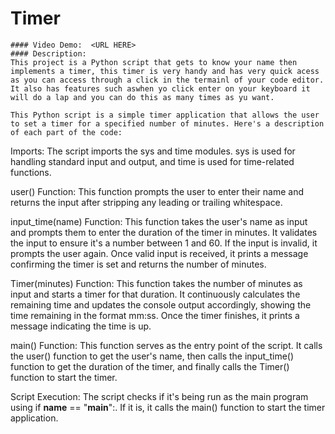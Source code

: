 # Timer
    #### Video Demo:  <URL HERE>
    #### Description:
    This project is a Python script that gets to know your name then implements a timer, this timer is very handy and has very quick acess as you can access through a click in the termainl of your code editor. It also has features such aswhen yo click enter on your keyboard it will do a lap and you can do this as many times as yu want.

    This Python script is a simple timer application that allows the user to set a timer for a specified number of minutes. Here's a description of each part of the code:

Imports: The script imports the sys and time modules. sys is used for handling standard input and output, and time is used for time-related functions.

user() Function: This function prompts the user to enter their name and returns the input after stripping any leading or trailing whitespace.

input_time(name) Function: This function takes the user's name as input and prompts them to enter the duration of the timer in minutes. It validates the input to ensure it's a number between 1 and 60. If the input is invalid, it prompts the user again. Once valid input is received, it prints a message confirming the timer is set and returns the number of minutes.

Timer(minutes) Function: This function takes the number of minutes as input and starts a timer for that duration. It continuously calculates the remaining time and updates the console output accordingly, showing the time remaining in the format mm:ss. Once the timer finishes, it prints a message indicating the time is up.

main() Function: This function serves as the entry point of the script. It calls the user() function to get the user's name, then calls the input_time() function to get the duration of the timer, and finally calls the Timer() function to start the timer.

Script Execution: The script checks if it's being run as the main program using if __name__ == "__main__":. If it is, it calls the main() function to start the timer application.